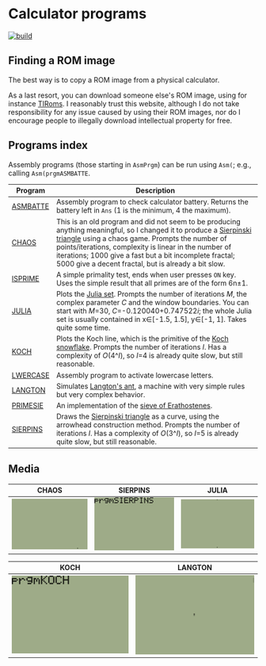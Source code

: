 # Calculator programs

[![build](https://github.com/dmfrodrigues/calc-progs/actions/workflows/build.yml/badge.svg)](https://github.com/dmfrodrigues/calc-progs/actions/workflows/build.yml)

## Finding a ROM image

The best way is to copy a ROM image from a physical calculator.

As a last resort, you can download someone else's ROM image, using for instance [TIRoms](https://tiroms.weebly.com/). I reasonably trust this website, although I do not take responsibility for any issue caused by using their ROM images, nor do I encourage people to illegally download intellectual property for free.

## Programs index

Assembly programs (those starting in `AsmPrgm`) can be run using `Asm(`; e.g., calling `Asm(prgmASMBATTE`.

| Program                      | Description                                                                                                                                                                                                                                                                                                                                                                                                  |
|------------------------------|--------------------------------------------------------------------------------------------------------------------------------------------------------------------------------------------------------------------------------------------------------------------------------------------------------------------------------------------------------------------------------------------------------------|
| [ASMBATTE](ASMBATTE.tibasic) | Assembly program to check calculator battery. Returns the battery left in `Ans` (1 is the minimum, 4 the maximum).                                                                                                                                                                                                                                                                                           |
| [CHAOS](CHAOS.tibasic)       | This is an old program and did not seem to be producing anything meaningful, so I changed it to produce a [Sierpinski triangle](https://en.wikipedia.org/wiki/Sierpi%C5%84ski_triangle) using a chaos game. Prompts the number of points/iterations, complexity is linear in the number of iterations; 1000 give a fast but a bit incomplete fractal; 5000 give a decent fractal, but is already a bit slow. |
| [ISPRIME](ISPRIME.tibasic)   | A simple primality test, ends when user presses `ON` key. Uses the simple result that all primes are of the form 6n±1.                                                                                                                                                                                                                                                                                       |
| [JULIA](JULIA.tibasic)       | Plots the [Julia set](https://en.wikipedia.org/wiki/Julia_set). Prompts the number of iterations *M*, the complex parameter *C* and the window boundaries. You can start with *M*=30, *C*=-0.120040+0.747522*i*; the whole Julia set is usually contained in x∈[-1.5, 1.5], y∈[-1, 1]. Takes quite some time.                                                                                                |
| [KOCH](KOCH.tibasic)         | Plots the Koch line, which is the primitive of the [Koch snowflake](https://en.wikipedia.org/wiki/Koch_snowflake). Prompts the number of iterations *I*. Has a complexity of *O*(4^*I*), so *I*=4 is already quite slow, but still reasonable.                                                                                                                                                               |
| [LWERCASE](LWERCASE.tibasic) | Assembly program to activate lowercase letters.                                                                                                                                                                                                                                                                                                                                                              |
| [LANGTON](LANGTON.tibasic)   | Simulates [Langton's ant](https://en.wikipedia.org/wiki/Langton%27s_ant), a machine with very simple rules but very complex behavior.                                                                                                                                                                                                                                                                        |
| [PRIMESIE](PRIMESIE.tibasic) | An implementation of the [sieve of Erathostenes](https://en.wikipedia.org/wiki/Sieve_of_Eratosthenes).                                                                                                                                                                                                                                                                                                       |
| [SIERPINS](SIERPINS.tibasic) | Draws the [Sierpinski triangle](https://en.wikipedia.org/wiki/Sierpi%C5%84ski_triangle) as a curve, using the arrowhead construction method. Prompts the number of iterations *I*. Has a complexity of *O*(3^*I*), so *I*=5 is already quite slow, but still reasonable.                                                                                                                                     |

## Media

| CHAOS | SIERPINS | JULIA |
|-------|----------|-------|
| <img src="media/chaos.gif"    width="271px">  | <img src="media/sierpins.gif" width="271px"> | <img src="media/julia.gif"    width="271px">  |

| KOCH | LANGTON |
|------|---------|
| <img src="media/koch.gif"     width="271px">  | <img src="media/langton.gif"  width="271px">  |
